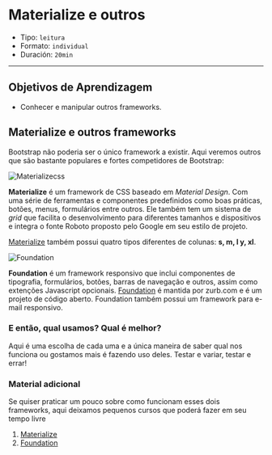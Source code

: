 # Materialize e outros

- Tipo: `leitura`
- Formato: `individual`
- Duración: `20min`

***

## Objetivos de Aprendizagem

- Conhecer e manipular outros frameworks.

## Materialize e outros frameworks

Bootstrap não poderia ser o único framework a existir. Aqui veremos outros que
são bastante populares e fortes competidores de Bootstrap:

![Materializecss](https://i.pinimg.com/originals/11/32/de/1132de743af11b94448b08e4e69e7bdf.jpg)

**Materialize** é um framework de CSS baseado em *Material Design*. Com uma
série de ferramentas e componentes predefinidos como boas práticas, botões,
menus, formulários entre outros. Ele também tem um sistema de *grid* que
facilita o desenvolvimento para diferentes tamanhos e dispositivos e integra o
fonte Roboto proposto pelo Google em seu estilo de projeto.

[Materialize](http://materializecss.com) também possui quatro tipos diferentes
de colunas: **s, m, l y, xl**.

![Foundation](https://i3.ytimg.com/vi/lFrpnk0Oo_8/maxresdefault.jpg)

**Foundation** é um framework responsivo que inclui componentes de tipografia,
formulários, botões, barras de navegação e outros, assim como extenções
Javascript opcionais. [Foundation](https://foundation.zurb.com) é mantida por
zurb.com e é um projeto de código aberto. Foundation também possui um framework
para e-mail responsivo.

### E então, qual usamos? Qual é melhor?

Aqui é uma escolha de cada uma e a única maneira de saber qual nos funciona ou
gostamos mais é fazendo uso deles. Testar e variar, testar e errar!

### Material adicional

Se quiser praticar um pouco sobre como funcionam esses dois frameworks, aqui
deixamos pequenos cursos que poderá fazer em seu tempo livre

1. [Materialize](https://www.youtube.com/playlist?list=PLwXQLZ3FdTVGJxKF3ShplF8nMuuxldlEk)
2. [Foundation](https://www.youtube.com/watch?v=y9MhCyDdJ8I&index=8&list=PLBg0qy4vMd5EyUcJF5roRM0WATzENxCaE)
